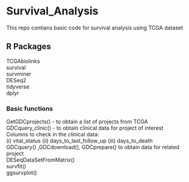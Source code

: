 # Survival_Analysis
This repo contians basic code for survival analysis using TCGA dataset

## R Packages 
TCGAbiolinks   
survival    
survminer  
DESeq2   
tidyverse  
dplyr  

### Basic functions 
GetGDCprojects() - to obtain a list of projects from TCGA  
GDCquery_clinic() - to obtain clinical data for project of interest  
Columns to check in the clinical data:  
(i) vital_status   (ii) days_to_last_follow_up   (iii) days_to_death   
GDCquery() ,GDCdownload(), GDCprepare() to obtain data for related project  
DESeqDataSetFromMatrix()  
survfit()  
ggsurvplot()  




